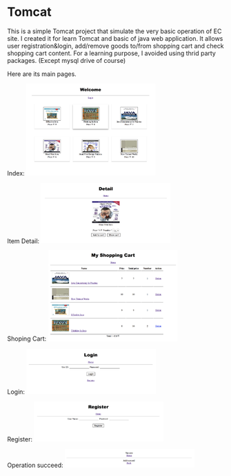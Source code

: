 # Tomcat

This is a simple Tomcat project that simulate the very basic operation of EC site.
I created it for learn Tomcat and basic of java web application.
It allows user registration&login, add/remove goods to/from shopping cart and check shopping cart content.
For a learning purpose, I avoided using thrid party packages. (Except mysql drive of course)

Here are its main pages.

Index:
<img src="https://github.com/ZhangFreeman/SimpleShoppingCart/blob/master/images/index.png" alt="Main Screen" width="300"/>

Item Detail:
<img src="https://github.com/ZhangFreeman/SimpleShoppingCart/blob/master/images/detail.png" alt="Main Screen" width="300"/>

Shoping Cart:
<img src="https://github.com/ZhangFreeman/SimpleShoppingCart/blob/master/images/shop_cart.png" alt="Main Screen" width="300"/>

Login:
<img src="https://github.com/ZhangFreeman/SimpleShoppingCart/blob/master/images/login.png" alt="Main Screen" width="300"/>

Register:
<img src="https://github.com/ZhangFreeman/SimpleShoppingCart/blob/master/images/register.png" alt="Main Screen" width="300"/>

Operation succeed:
<img src="https://github.com/ZhangFreeman/SimpleShoppingCart/blob/master/images/succeed.png" alt="Main Screen" width="300"/>
